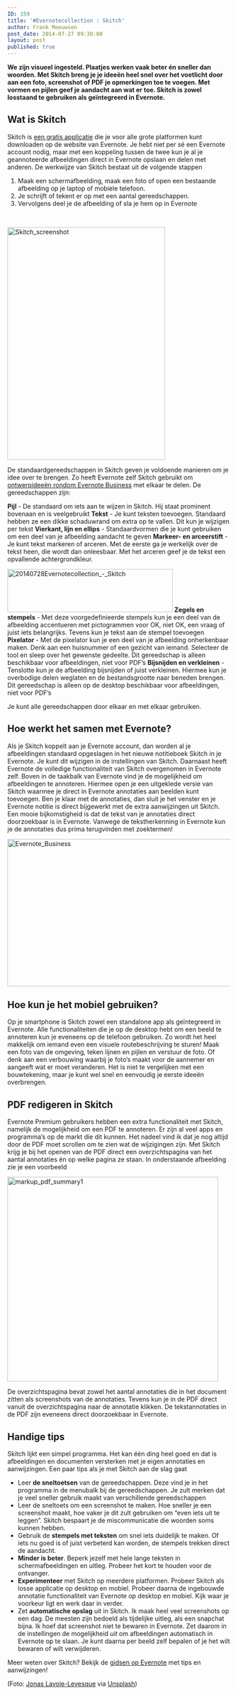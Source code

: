 ```yaml
---
ID: 159
title: '#Evernotecollection : Skitch'
author: Frank Meeuwsen
post_date: 2014-07-27 09:30:00
layout: post
published: true
---
```

<strong>We zijn visueel ingesteld. Plaatjes werken vaak beter én sneller dan woorden. Met Skitch breng je je ideeën heel snel over het voetlicht door aan een foto, screenshot of PDF je opmerkingen toe te voegen. Met vormen en pijlen geef je aandacht aan wat er toe. Skitch is zowel losstaand te gebruiken als geïntegreerd in Evernote.</strong>

<!--more-->

<h2 id="watisskitch">Wat is Skitch</h2>

Skitch is <a href="http://evernote.com/intl/nl/skitch/">een gratis applicatie</a> die je voor alle grote platformen kunt downloaden op de website van Evernote. Je hebt niet per sé een Evernote account nodig, maar met een koppeling tussen de twee kun je al je geannoteerde afbeeldingen direct in Evernote opslaan en delen met anderen. De werkwijze van Skitch bestaat uit de volgende stappen

<ol>
    <li>Maak een schermafbeelding, maak een foto of open een bestaande afbeelding op je laptop of mobiele telefoon.</li>
    <li>Je schrijft of tekent er op met een aantal gereedschappen.</li>
    <li>Vervolgens deel je de afbeelding of sla je hem op in Evernote</li>
</ol>

&nbsp;

<img class="aligncenter  wp-image-327" src="/images/2014/07/Skitch_screenshot.png" alt="Skitch_screenshot" width="356" height="524" />

De standaardgereedschappen in Skitch geven je voldoende manieren om je idee over te brengen. Zo heeft Evernote zelf Skitch gebruikt om <a href="http://blog.evernote.com/blog/2013/01/25/skitch-at-evernote-designing-evernote-business/">ontwerpideeën rondom Evernote Business</a> met elkaar te delen. De gereedschappen zijn:

<strong>Pijl</strong> - De standaard om iets aan te wijzen in Skitch. Hij staat prominent bovenaan en is veelgebruikt
<strong>Tekst</strong> - Je kunt teksten toevoegen. Standaard hebben ze een dikke schaduwrand om extra op te vallen. Dit kun je wijzigen per tekst
<strong>Vierkant, lijn en ellips</strong> - Standaardvormen die je kunt gebruiken om een deel van je afbeelding aandacht te geven
<strong>Markeer- en arceerstift</strong> - Je kunt tekst markeren of arceren. Met de eerste ga je werkelijk over de tekst heen, die wordt dan onleesbaar. Met het arceren geef je de tekst een opvallende achtergrondkleur.

<img class="wp-image-332 aligncenter" src="/images/2014/07/20140728Evernotecollection_-_Skitch.jpg" alt="20140728Evernotecollection_-_Skitch" width="373" height="97" />
<strong>Zegels en stempels</strong> - Met deze voorgedefinieerde stempels kun je een deel van de afbeelding accentueren met pictogrammen voor OK, niet OK, een vraag of juist iets belangrijks. Tevens kun je tekst aan de stempel toevoegen
<strong>Pixelator</strong> - Met de pixelator kun je een deel van je afbeelding onherkenbaar maken. Denk aan een huisnummer of een gezicht van iemand. Selecteer de tool en sleep over het gewenste gedeelte. Dit gereedschap is alleen beschikbaar voor afbeeldingen, niet voor PDF’s
<strong>Bijsnijden en verkleinen</strong> - Tenslotte kun je de afbeelding bijsnijden of juist verkleinen. Hiermee kun je overbodige delen weglaten en de bestandsgrootte naar beneden brengen. Dit gereedschap is alleen op de desktop beschikbaar voor afbeeldingen, niet voor PDF’s

Je kunt alle gereedschappen door elkaar en met elkaar gebruiken.

<h2 id="hoewerkthetsamenmetevernote">Hoe werkt het samen met Evernote?</h2>

Als je Skitch koppelt aan je Evernote account, dan worden al je afbeeldingen standaard opgeslagen in het nieuwe notitieboek Skitch in je Evernote. Je kunt dit wijzigen in de instellingen van Skitch. Daarnaast heeft Evernote de volledige functionaliteit van Skitch overgenomen in Evernote zelf. Boven in de taakbalk van Evernote vind je de mogelijkheid om afbeeldingen te annoteren. Hiermee open je een uitgeklede versie van Skitch waarmee je direct in Evernote annotaties aan beelden kunt toevoegen. Ben je klaar met de annotaties, dan sluit je het venster en je Evernote notitie is direct bijgewerkt met de extra aanwijzingen uit Skitch.
Een mooie bijkomstigheid is dat de tekst van je annotaties direct doorzoekbaar is in Evernote. Vanwege de tekstherkenning in Evernote kun je de annotaties dus prima terugvinden met zoektermen!

<a href="http://allesonthouden.nl/wp-content/uploads/2014/07/Evernote_Business.jpg"><img class="aligncenter  wp-image-333" src="/images/2014/07/Evernote_Business.jpg" alt="Evernote_Business" width="543" height="332" /></a>

<h2 id="hoekunjehetmobielgebruiken">Hoe kun je het mobiel gebruiken?</h2>

Op je smartphone is Skitch zowel een standalone app als geïntegreerd in Evernote. Alle functionaliteiten die je op de desktop hebt om een beeld te annoteren kun je eveneens op de telefoon gebruiken. Zo wordt het heel makkelijk om iemand even een visuele routebeschrijving te sturen! Maak een foto van de omgeving, teken lijnen en pijlen en verstuur de foto. Of denk aan een verbouwing waarbij je foto’s maakt voor de aannemer en aangeeft wat er moet veranderen. Het is niet te vergelijken met een bouwtekening, maar je kunt wel snel en eenvoudig je eerste ideeën overbrengen.

<h2 id="pdfredigereninskitch">PDF redigeren in Skitch</h2>

Evernote Premium gebruikers hebben een extra functionaliteit met Skitch, namelijk de mogelijkheid om een PDF te annoteren. Er zijn al veel apps en programma’s op de markt die dit kunnen. Het nadeel vind ik dat je nog altijd door de PDF moet scrollen om te zien wat de wijzigingen zijn. Met Skitch krijg je bij het openen van de PDF direct een overzichtspagina van het aantal annotaties én op welke pagina ze staan. In onderstaande afbeelding zie je een voorbeeld

<img class="aligncenter  wp-image-331" src="/images/2014/07/markup_pdf_summary1.jpg" alt="markup_pdf_summary1" width="476" height="461" />

De overzichtspagina bevat zowel het aantal annotaties die in het document zitten als screenshots van de annotaties. Tevens kun je in de PDF direct vanuit de overzichtspagina naar de annotatie klikken. De tekstannotaties in de PDF zijn eveneens direct doorzoekbaar in Evernote.

<h2 id="handigetips">Handige tips</h2>

Skitch lijkt een simpel programma. Het kan één ding heel goed en dat is afbeeldingen en documenten versterken met je eigen annotaties en aanwijzingen. Een paar tips als je met Skitch aan de slag gaat

<ul>
    <li>Leer <strong>de sneltoetsen</strong> van de gereedschappen. Deze vind je in het programma in de menubalk bij de gereedschappen. Je zult merken dat je veel sneller gebruik maakt van verschillende gereedschappen</li>
    <li>Leer de sneltoets om een screenshot te maken. Hoe sneller je een screenshot maakt, hoe vaker je dit zult gebruiken om “even iets uit te leggen”. Skitch bespaart je de miscommunicatie die woorden soms kunnen hebben.</li>
    <li>Gebruik de <strong>stempels met teksten</strong> om snel iets duidelijk te maken. Of iets nu goed is of juist verbeterd kan worden, de stempels trekken direct de aandacht.</li>
    <li><strong>Minder is beter</strong>. Beperk jezelf met hele lange teksten in schermafbeeldingen en uitleg. Probeer het kort te houden voor de ontvanger.</li>
    <li><strong>Experimenteer</strong> met Skitch op meerdere platformen. Probeer Skitch als losse applicatie op desktop en mobiel. Probeer daarna de ingebouwde annotatie functionaliteit van Evernote op desktop en mobiel. Kijk waar je voorkeur ligt en werk daar in verder.</li>
    <li>Zet <strong>automatische opslag</strong> uit in Skitch. Ik maak heel veel screenshots op een dag. De meesten zijn bedoeld als tijdelijke uitleg, als een snapchat bijna. Ik hoef dat screenshot niet te bewaren in Evernote. Zet daarom in de instellingen de mogelijkheid <em>uit</em> om afbeeldingen automatisch in Evernote op te slaan. Je kunt daarna per beeld zelf bepalen of je het wilt bewaren of wilt verwijderen.</li>
</ul>

Meer weten over Skitch? Bekijk de <a href="http://evernote.com/intl/nl/skitch/guide/ios/">gidsen op Evernote</a> met tips en aanwijzingen!

(Foto: <a href="http://www.twitter.com/iamjll">Jonas Lavoie-Levesque</a> via <a href="http://unsplash.com/">Unsplash</a>)
